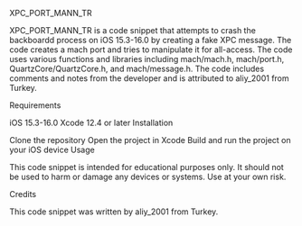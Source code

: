 XPC_PORT_MANN_TR

XPC_PORT_MANN_TR is a code snippet that attempts to crash the backboardd process on iOS 15.3-16.0 by creating a fake XPC message. The code creates a mach port and tries to manipulate it for all-access. The code uses various functions and libraries including mach/mach.h, mach/port.h, QuartzCore/QuartzCore.h, and mach/message.h. The code includes comments and notes from the developer and is attributed to aliy_2001 from Turkey.

Requirements

iOS 15.3-16.0
Xcode 12.4 or later
Installation

Clone the repository
Open the project in Xcode
Build and run the project on your iOS device
Usage

This code snippet is intended for educational purposes only. It should not be used to harm or damage any devices or systems. Use at your own risk.

Credits

This code snippet was written by aliy_2001 from Turkey.

